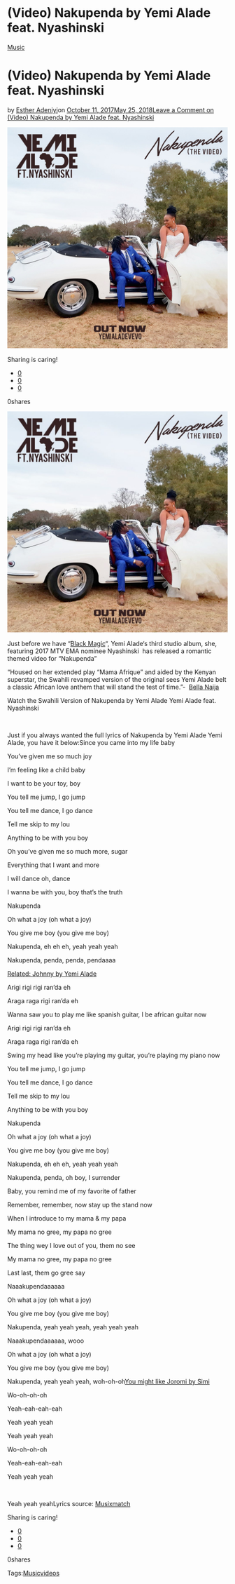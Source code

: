# (Video) Nakupenda by Yemi Alade feat. Nyashinski

[Music](https://estheradeniyi.com/category/music/)
# (Video) Nakupenda by Yemi Alade feat. Nyashinski

by [Esther Adeniyi](https://estheradeniyi.com/author/esther-adeniyi/)on [October 11, 2017May 25, 2018](https://estheradeniyi.com/video-nakupenda-by-yemi-alade-yemi/)[Leave a Comment on (Video) Nakupenda by Yemi Alade feat. Nyashinski](https://estheradeniyi.com/video-nakupenda-by-yemi-alade-yemi/#respond)

![](images/yemiAladenakupendae.jpg)

Sharing is caring!

- [0](https://www.facebook.com/sharer/sharer.php?u=https%3A%2F%2Festheradeniyi.com%2Fvideo-nakupenda-by-yemi-alade-yemi%2F&amp;t=%28Video%29%20Nakupenda%20by%20Yemi%20Alade%20feat.%20Nyashinski)
- [0](https://twitter.com/intent/tweet?text=%28Video%29%20Nakupenda%20by%20Yemi%20Alade%20feat.%20Nyashinski&amp;url=https%3A%2F%2Festheradeniyi.com%2Fvideo-nakupenda-by-yemi-alade-yemi%2F)
- [0](#)

0shares

[![](images/yemiAladenakupendae-1024x1024.jpg)](images/yemiAladenakupendae-1024x1024.jpg)

Just before we have &#x201C;[Black Magic](http://tooxclusive.com/news/yemi-alade-release-3rd-studio-album-titled-black-magic-october/)&#x201C;, Yemi Alade&#x2018;s third studio album, she, featuring 2017 MTV EMA nominee Nyashinski&#xA0; has released a romantic themed video for &#x201C;Nakupenda&#x201D;

&#x201C;Housed on her extended play &#x201C;Mama Afrique&#x201D; and aided by the
 Kenyan superstar, the Swahili revamped version of the original sees Yemi Alade
 belt a classic African love anthem that will stand the test of time.&#x201D;-&#xA0; [Bella Naija](https://www.bellanaija.com/2017/10/bn-video-premiere-yemi-alade-feat-nyashinski-nakupenda/?utm_medium=push%20notification&amp;utm_source=website&amp;utm_campaign=push%20notification%20clciks&amp;utm_content=from%20push%20notification)

Watch the Swahili Version of&#xA0;Nakupenda by Yemi Alade Yemi Alade feat. Nyashinski

&#xA0;

Just if you always wanted the full lyrics of&#xA0;Nakupenda by Yemi Alade Yemi Alade, you have it below:Since you came into my life baby

You&#x2019;ve given me so much joy

I&#x2019;m feeling like a child baby

I want to be your toy, boy

You tell me jump, I go jump

You tell me dance, I go dance

Tell me skip to my lou

Anything to be with you boy

Oh you&#x2019;ve given me so much more, sugar

Everything that I want and more

I will dance oh, dance

I wanna be with you, boy that&#x2019;s the truth

Nakupenda

Oh what a joy (oh what a joy)

You give me boy (you give me boy)

Nakupenda, eh eh eh, yeah yeah yeah

Nakupenda, penda, penda, pendaaaa

[Related: Johnny by Yemi Alade](https://www.estheradeniyi.com/Lyrics-johnny-by-yemi-alade)

Arigi rigi rigi ran&#x2019;da eh

Araga raga rigi ran&#x2019;da eh

Wanna saw you to play me like spanish guitar, I be african
 guitar now

Arigi rigi rigi ran&#x2019;da eh

Araga raga rigi ran&#x2019;da eh

Swing my head like you&#x2019;re playing my guitar, you&#x2019;re playing
 my piano now

You tell me jump, I go jump

You tell me dance, I go dance

Tell me skip to my lou

Anything to be with you boy

Nakupenda

Oh what a joy (oh what a joy)

You give me boy (you give me boy)

Nakupenda, eh eh eh, yeah yeah yeah

Nakupenda, penda, oh boy, I surrender

Baby, you remind me of my favorite of father

Remember, remember, now stay up the stand now

When I introduce to my mama & my papa

My mama no gree, my papa no gree

The thing wey I love out of you, them no see

My mama no gree, my papa no gree

Last last, them go gree say

Naaakupendaaaaaa

Oh what a joy (oh what a joy)

You give me boy (you give me boy)

Nakupenda, yeah yeah yeah, yeah yeah yeah

Naaakupendaaaaaa, wooo

Oh what a joy (oh what a joy)

You give me boy (you give me boy)

Nakupenda, yeah yeah yeah, woh-oh-oh[You might like Joromi by Simi](https://www.estheradeniyi.com/joromi-by-simi-mp3-download-official)

Wo-oh-oh-oh

Yeah-eah-eah-eah

Yeah yeah yeah

Yeah yeah yeah

Wo-oh-oh-oh

Yeah-eah-eah-eah

Yeah yeah yeah

&#xA0;

Yeah yeah yeahLyrics source: [Musixmatch](https://www.musixmatch.com/lyrics/Yemi-Alade/Nakupenda)

Sharing is caring!

- [0](https://www.facebook.com/sharer/sharer.php?u=https%3A%2F%2Festheradeniyi.com%2Fvideo-nakupenda-by-yemi-alade-yemi%2F&amp;t=%28Video%29%20Nakupenda%20by%20Yemi%20Alade%20feat.%20Nyashinski)
- [0](https://twitter.com/intent/tweet?text=%28Video%29%20Nakupenda%20by%20Yemi%20Alade%20feat.%20Nyashinski&amp;url=https%3A%2F%2Festheradeniyi.com%2Fvideo-nakupenda-by-yemi-alade-yemi%2F)
- [0](#)

0shares

Tags:[Music](https://estheradeniyi.com/tag/music/)[videos](https://estheradeniyi.com/tag/videos/)